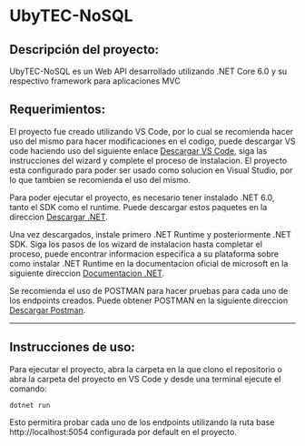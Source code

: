 # UbyTEC-NoSQL


## Descripción del proyecto:

UbyTEC-NoSQL es un Web API desarrollado utilizando .NET Core 6.0 y su respectivo framework para aplicaciones MVC


## Requerimientos:

El proyecto fue creado utilizando VS Code, por lo cual se recomienda hacer uso del mismo para hacer modificaciones en el codigo, puede descargar VS code haciendo uso del siguiente enlace [Descargar VS Code](https://code.visualstudio.com/download), siga las instrucciones del wizard y complete el proceso de instalacion. El proyecto esta configurado para poder ser usado como solucion en Visual Studio, por lo que tambien se recomienda el uso del mismo.

Para poder ejecutar el proyecto, es necesario tener instalado .NET 6.0, tanto el SDK como el runtime. Puede descargar estos paquetes en la direccion [Descargar .NET](https://dotnet.microsoft.com/en-us/download).

Una vez descargados, instale primero .NET Runtime y posteriormente .NET SDK. Siga los pasos de los wizard de instalacion hasta completar el proceso, puede encontrar informacion especifica a su plataforma sobre como instalar .NET Runtime en la documentacion oficial de microsoft en la siguiente direccion [Documentacion .NET](https://docs.microsoft.com/en-us/dotnet/core/install/).

Se recomienda el uso de POSTMAN para hacer pruebas para cada uno de los endpoints creados. Puede obtener POSTMAN en la siguiente direccion
[Descargar Postman](https://www.postman.com/downloads/).

---

## Instrucciones de uso:

Para ejecutar el proyecto, abra la carpeta en la que clono el repositorio o abra la carpeta del proyecto en VS Code y desde una terminal ejecute el comando:

```
dotnet run
```

Esto permitira probar cada uno de los endpoints utilizando la ruta base http://localhost:5054 configurada por default en el proyecto.
